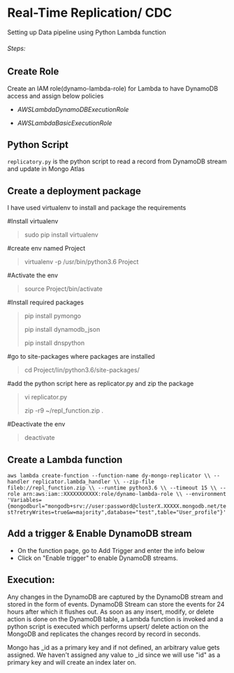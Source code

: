 # Real-Time Replication/ CDC

Setting up Data pipeline using Python Lambda function

###### Steps:

## Create Role

Create an IAM role(dynamo-lambda-role) for Lambda to have DynamoDB access and assign below policies

- *AWSLambdaDynamoDBExecutionRole*

- *AWSLambdaBasicExecutionRole*

## Python Script

`replicatory.py` is the python script to read a record from DynamoDB stream and update in Mongo Atlas

## Create a deployment package

I have used virtualenv to install and package the requirements

#Install virtualenv
>
>sudo pip install virtualenv
>
#create env named Project
>
>virtualenv -p /usr/bin/python3.6 Project
>
#Activate the env
>
>source Project/bin/activate
>
#Install required packages
>
> pip install pymongo
> 
> pip install dynamodb_json
> 
> pip install dnspython
> 
#go to site-packages where packages are installed
> 
> cd Project/lin/python3.6/site-packages/
> 
#add the python script here as replicator.py and zip the package
> 
> vi replicator.py
> 
> zip -r9 ~/repl_function.zip .
> 
#Deactivate the env
>
>deactivate

## Create a Lambda function

`aws lambda create-function --function-name dy-mongo-replicator \\
--handler replicator.lambda_handler \\
--zip-file fileb://repl_function.zip \\
--runtime python3.6 \\
--timeout 15 \\
--role arn:aws:iam::XXXXXXXXXXX:role/dynamo-lambda-role \\
--environment 'Variables={mongodburl="mongodb+srv://user:password@clusterX.XXXXX.mongodb.net/test?retryWrites=true&w=majority",database="test",table="User_profile"}'`

## Add a trigger & Enable DynamoDB stream

- On the function page, go to Add Trigger and enter the info below
- Click on "Enable trigger" to enable DynamoDB streams.


## Execution:

Any changes in the DynamoDB are captured by the DynamoDB stream and stored in the form of events. DynamoDB Stream can store the events for 24 hours after which it flushes out. As soon as any insert, modify, or delete action is done on the DynamoDB table, a Lambda function is invoked and a python script is executed which performs upsert/ delete action on the MongoDB and replicates the changes record by record in seconds.

Mongo has _id as a primary key and if not defined, an arbitrary value gets assigned. We haven't assigned any value to _id since we will use "id" as a primary key and will create an index later on.
